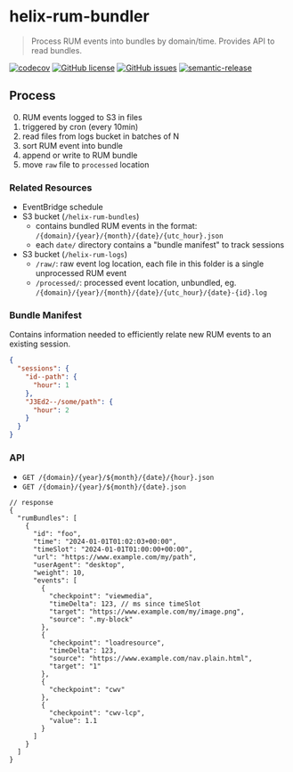# helix-rum-bundler

> Process RUM events into bundles by domain/time. Provides API to read bundles.

[![codecov](https://codecov.io/gh/adobe/helix-rum-bundler/branch/main/graph/badge.svg?token=GiNpN6FmPj)](https://codecov.io/gh/adobe/helix-rum-bundler)
[![GitHub license](https://img.shields.io/github/license/adobe/helix-rum-bundler.svg)](https://github.com/adobe/helix-rum-bundler/blob/main/LICENSE.txt)
[![GitHub issues](https://img.shields.io/github/issues/adobe/helix-rum-bundler.svg)](https://github.com/adobe/helix-rum-bundler/issues)
[![semantic-release](https://img.shields.io/badge/%20%20%F0%9F%93%A6%F0%9F%9A%80-semantic--release-e10079.svg)](https://github.com/semantic-release/semantic-release)

## Process

0. RUM events logged to S3 in files
1. triggered by cron (every 10min)
2. read files from logs bucket in batches of N
3. sort RUM event into bundle
4. append or write to RUM bundle
5. move `raw` file to `processed` location

### Related Resources
- EventBridge schedule
- S3 bucket (`/helix-rum-bundles`)
  - contains bundled RUM events in the format: `/{domain}/{year}/{month}/{date}/{utc_hour}.json`
  - each `date/` directory contains a "bundle manifest" to track sessions
- S3 bucket (`/helix-rum-logs`)
  - `/raw/`: raw event log location, each file in this folder is a single unprocessed RUM event
  - `/processed/`: processed event location, unbundled, eg. `/{domain}/{year}/{month}/{date}/{utc_hour}/{date}-{id}.log`

### Bundle Manifest
Contains information needed to efficiently relate new RUM events to an existing session.
```json
{
  "sessions": {
    "id--path": {
      "hour": 1
    },
    "J3Ed2--/some/path": {
      "hour": 2
    }
  }
}
```

### API
- `GET /{domain}/{year}/${month}/{date}/{hour}.json`
- `GET /{domain}/{year}/${month}/{date}.json`
```jsonc
// response
{
  "rumBundles": [
    {
      "id": "foo",
      "time": "2024-01-01T01:02:03+00:00",
      "timeSlot": "2024-01-01T01:00:00+00:00",
      "url": "https://www.example.com/my/path",
      "userAgent": "desktop",
      "weight": 10,
      "events": [
        {
          "checkpoint": "viewmedia",
          "timeDelta": 123, // ms since timeSlot
          "target": "https://www.example.com/my/image.png",
          "source": ".my-block"
        },
        {
          "checkpoint": "loadresource",
          "timeDelta": 123,
          "source": "https://www.example.com/nav.plain.html",
          "target": "1"
        },
        {
          "checkpoint": "cwv"
        },
        {
          "checkpoint": "cwv-lcp",
          "value": 1.1
        }
      ]
    }
  ]
}
```
